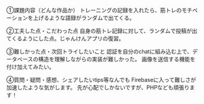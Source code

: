 ①課題内容（どんな作品か）
トレーニングの記録を入れたら、筋トレのモチベーションを上げるような語録がランダムで出てくる。

②工夫した点・こだわった点
自身の筋トレ記録に対して、ランダムで投稿が出てくるようにした点。じゃんけんアプリの復習。

③難しかった点・次回トライしたいこと
認証を自分のchatに組み込む上で、データベースの構造を理解しながらの実装が難しかった。
画像を送信する機能を付け加えてみたい。

④質問・疑問・感想、シェアしたいtips等なんでも
Firebaseに入って難しさが加速したような気がします。
先が心配でしかないですが、PHPなども頑張ります！